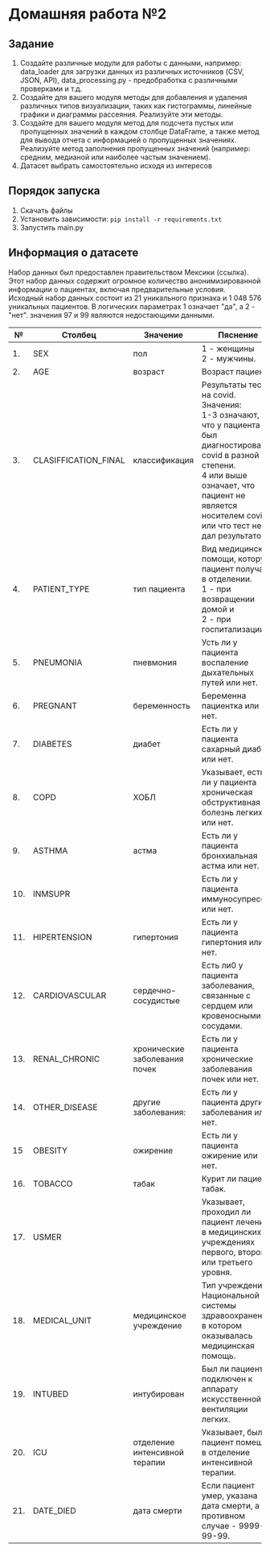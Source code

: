 # Домашняя работа №2

## Задание
1. Создайте различные модули для работы с данными, например: data_loader для загрузки данных из различных источников (CSV, JSON, API), data_processing.py - предобработка с различными проверками и т.д.
2. Создайте для вашего модуля методы для добавления и удаления различных типов визуализации, таких как гистограммы, линейные графики и диаграммы рассеяния. Реализуйте эти методы. 
3. Создайте для вашего модуля метод для подсчета пустых или пропущенных значений в каждом столбце DataFrame, а также метод для вывода отчета с информацией о пропущенных значениях. Реализуйте метод заполнения пропущенных значений (например: средним, медианой или наиболее частым значением).
4. Датасет выбрать самостоятельно исходя из интересов

## Порядок запуска
1. Скачать файлы 
2. Установить зависимости: `pip install -r requirements.txt `
3. Запустить main.py

## Информация о датасете

Набор данных был предоставлен правительством Мексики (ссылка). 
Этот набор данных содержит огромное количество анонимизированной информации о пациентах, 
включая предварительные условия. Исходный набор данных состоит из 21 уникального признака и 1 048 576
уникальных пациентов. В логических параметрах 1 означает "да", а 2 - "нет". значения 97 и 99 
являются недостающими данными.

| №   | Столбец              | Значение                      | Пяснение                                                                                                                                                                                                          |
|-----|----------------------|-------------------------------|-------------------------------------------------------------------------------------------------------------------------------------------------------------------------------------------------------------------|
| 1.  | SEX                  | пол                           | 1 - женщины<br>2 - мужчины.                                                                                                                                                                                       |
| 2.  | AGE                  | возраст                       | Возраст      пациента.                                                                                                                                                                                            |
| 3.  | CLASIFFICATION_FINAL | классификация                 | Результаты теста на covid. Значения:<br> 1-3 означают, что у пациента был диагностирован covid в разной степени.<br>4 или выше означает, что пациент не является носителем covid или что тест не дал результатов. |
| 4.  | PATIENT_TYPE         | тип пациента                  | Вид медицинской помощи, которую пациент получал в отделении. <br>1 - при возвращении домой и <br>2 - при госпитализации.                                                                                          |
| 5.  | PNEUMONIA            | пневмония                     | Усть ли у пациента воспаление дыхательных путей или нет.                                                                                                                                                          |
| 6.  | PREGNANT             | беременность                  | Беременна пациентка или нет.                                                                                                                                                                                      |
| 7.  | DIABETES             | диабет                        | Есть ли у пациента сахарный диабет или нет.                                                                                                                                                                       |
| 8.  | COPD                 | ХОБЛ                          | Указывает, есть ли у пациента хроническая обструктивная болезнь легких или нет.                                                                                                                                   |
| 9.  | ASTHMA               | астма                         | Есть ли у пациента бронхиальная астма или нет.                                                                                                                                                                    |
| 10. | INMSUPR              |                               | Есть ли у пациента иммуносупрессия или нет.                                                                                                                                                                       |
| 11. | HIPERTENSION         | гипертония                    | Есть ли у пациента гипертония или нет.                                                                                                                                                                            |
| 12. | CARDIOVASCULAR       | сердечно-сосудистые           | Есть ли0 у пациента заболевания, связанные с сердцем или кровеносными сосудами.                                                                                                                                   |
| 13. | RENAL_CHRONIC        | хронические заболевания почек | Есть ли у пациента хронические заболевания почек или нет.                                                                                                                                                         |
| 14. | OTHER_DISEASE        | другие заболевания:           | Есть ли у пациента другие заболевания или нет.                                                                                                                                                                    |
| 15  | OBESITY              | ожирение                      | Есть ли у пациента ожирение или нет.                                                                                                                                                                              |
| 16. | TOBACCO              | табак                         | Курит ли пациент табак.                                                                                                                                                                                           |
| 17. | USMER                |                               | Указывает, проходил ли пациент лечение в медицинских учреждениях первого, второго или третьего уровня.                                                                                                            |
| 18. | MEDICAL_UNIT         | медицинское учреждение        | Тип учреждения Национальной системы здравоохранения, в котором оказывалась медицинская помощь.                                                                                                                    |
| 19. | INTUBED              | интубирован                   | Был ли пациент подключен к аппарату искусственной вентиляции легких.                                                                                                                                              |
| 20. | ICU                  | отделение интенсивной терапии | Указывает, был ли пациент помещен в отделение интенсивной терапии.                                                                                                                                                |
| 21. | DATE_DIED            | дата смерти                   | Если пациент умер, указана дата смерти, а в противном случае - 9999-99-99.                                                                                                                                        |
